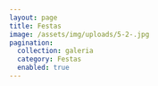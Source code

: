 ```yaml
---
layout: page
title: Festas
image: /assets/img/uploads/5-2-.jpg
pagination:
  collection: galeria
  category: Festas
  enabled: true
---
```

